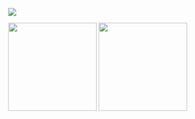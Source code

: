 <img src="https://github.com/hankyungeun/hankyungeun/assets/57738749/2df7da2b-5607-4762-9cf6-aec085bbce3f">

<a href="https://github.com/hankyungeun"><img align="center" style="height:180px" src="https://github-readme-stats.vercel.app/api?username=hankyungeun&icon_color=f397b2&show_icons=true&count_private=true&include_all_commits=true&hide=issues&hide_border=true&bg_color=ffeef3&title_color=7b7b7b&text_color=7b7b7b" /></a>
<a href="https://github.com/hankyungeun"><img align="center" style="height:180px" src="https://github-readme-stats.vercel.app/api/top-langs/?username=hankyungeun&layout=compact&hide_border=true&bg_color=ffeef3&title_color=7b7b7b&text_color=7b7b7b" /></a> 
